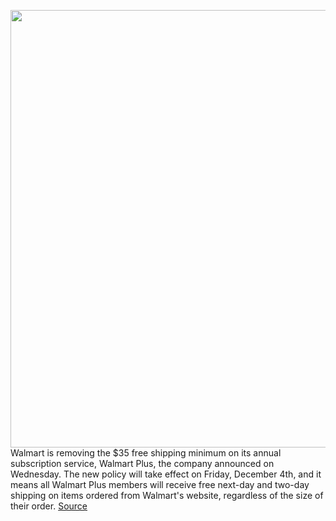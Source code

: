 <img src='https://cdn.vox-cdn.com/thumbor/gUa3GWAEKtoHY8gq140hl18e25o=/0x0:2040x1360/1200x800/filters:focal(857x517:1183x843)/cdn.vox-cdn.com/uploads/chorus_image/image/68361488/acastro_180802_1777_0002.0.jpg' width='700px' /><br/>
Walmart is removing the $35 free shipping minimum on its annual subscription service, Walmart Plus, the company announced on Wednesday. The new policy will take effect on Friday, December 4th, and it means all Walmart Plus members will receive free next-day and two-day shipping on items ordered from Walmart's website, regardless of the size of their order.
<a href='https://www.theverge.com/2020/12/2/22024753/walmart-plus-35-dollar-free-shipping-minimum-removed-amazon-prime-competition'> Source <a/>